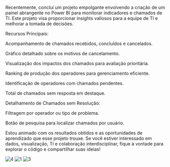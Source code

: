 Recentemente, concluí um projeto empolgante envolvendo a criação de um painel abrangente no Power BI para monitorar indicadores e chamados de TI. Este projeto visa proporcionar insights valiosos para a equipe de TI e melhorar a tomada de decisões.

Recursos Principais:

Acompanhamento de chamados recebidos, concluídos e cancelados.

Gráfico detalhado sobre os motivos de cancelamento.

Visualização dos impactos dos chamados para avaliação prioritária.

Ranking de produção dos operadores para gerenciamento eficiente.

Identificação de operadores com chamados pendentes.

Total de chamados sem resposta em destaque.

Detalhamento de Chamados sem Resolução:

Filtragem por operador ou tipo de problema.

Botão de pesquisa para localizar chamados por usuário.

Estou animado com os resultados obtidos e as oportunidades de aprendizado que esse projeto trouxe. Se você estiver interessado em dados, visualização, TI e colaboração interdisciplinar, fique à vontade para explorar o código e compartilhar suas ideias!


![4](https://github.com/GleisonAmorim/dash/assets/54336609/e893ec44-4664-4463-93ae-e4fe4e269391)
![1](https://github.com/GleisonAmorim/dash/assets/54336609/2cab92f7-43f2-42f5-88e3-a7509be4ef95)
![3](https://github.com/GleisonAmorim/dash/assets/54336609/bd6ba9f0-596b-4833-adbf-419cf892c6a3)
